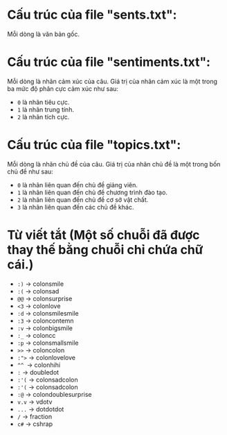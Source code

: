 # Cấu trúc của file "sents.txt":
Mỗi dòng là văn bản gốc.

# Cấu trúc của file "sentiments.txt":
Mỗi dòng là nhãn cảm xúc của câu. Giá trị của nhãn cảm xúc là một trong ba mức độ phân cực cảm xúc như sau:

* ```0``` là nhãn tiêu cực.
* ```1``` là nhãn trung tính.
* ```2``` là nhãn tích cực.

# Cấu trúc của file "topics.txt":
Mỗi dòng là nhãn chủ đề của câu. Giá trị của nhãn chủ đề là một trong bốn chủ đề như sau:
* ```0``` là nhãn liên quan đến chủ đề giảng viên.
* ```1``` là nhãn liên quan đến chủ đề chương trình đào tạo.
* ```2``` là nhãn liên quan đến chủ đề cơ sở vật chất.
* ```3``` là nhãn liên quan đến các chủ đề khác.

# Từ viết tắt (Một số chuỗi đã được thay thế bằng chuỗi chỉ chứa chữ cái.)
* ```:)``` → colonsmile
* ```:(``` → colonsad
* ```@@``` → colonsurprise
* ```<3``` → colonlove
* ```:d``` → colonsmilesmile
* ```:3``` → coloncontemn
* ```:v``` → colonbigsmile
* ```:_``` → coloncc
* ```:p``` → colonsmallsmile
* ```>>``` → coloncolon
* ```:">``` → colonlovelove
* ```^^ ```→ colonhihi
* ```:``` → doubledot
* ```:'(``` → colonsadcolon
* ```:'(``` → colonsadcolon
* ```:@``` → colondoublesurprise
* ```v.v``` → vdotv
* ```...``` → dotdotdot
* ```/``` → fraction
* ```c#``` → cshrap